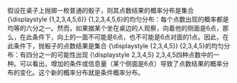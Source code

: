 假设在桌子上抛掷一枚普通的骰子，则其点数结果的概率分布是集合 {\displaystyle \{1,2,3,4,5,6\}} \{1,2,3,4,5,6\}的均匀分布：每个点数出现的概率都是均等的六分之一。然而，如果据某个坐在桌边的人观察，向着他的侧面是6点，那么，在此条件下，向上的一面不可能是6点，也不可能是6点对面的1点。因此，在此条件下，抛骰子的点数结果是集合 {\displaystyle \{2,3,4,5\}} \{2,3,4,5\}的均匀分布：有四分之一的可能性出现 {\displaystyle 2,3,4,5} 2,3,4,5四种点数中的一种。可以看出，增加的条件或信息量（某个侧面是6点）导致了点数结果的概率分布的变化。这个新的概率分布就是条件概率分布。

